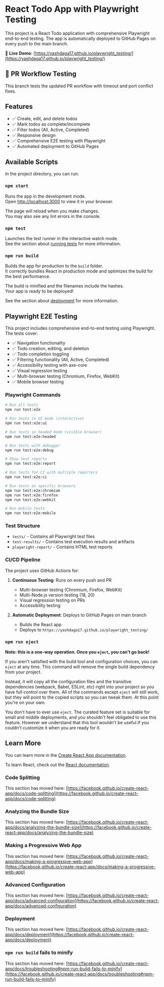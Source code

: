 # React Todo App with Playwright Testing

This project is a React Todo application with comprehensive Playwright end-to-end testing. The app is automatically deployed to GitHub Pages on every push to the main branch.

🚀 **Live Demo**: [https://yashdaga17.github.io/playwright_testing/](https://yashdaga17.github.io/playwright_testing/)

## 🧪 PR Workflow Testing

This branch tests the updated PR workflow with timeout and port conflict fixes.

## Features

- ✅ Create, edit, and delete todos
- ✅ Mark todos as complete/incomplete
- ✅ Filter todos (All, Active, Completed)
- ✅ Responsive design
- ✅ Comprehensive E2E testing with Playwright
- ✅ Automated deployment to GitHub Pages

## Available Scripts

In the project directory, you can run:

### `npm start`

Runs the app in the development mode.\
Open [http://localhost:3000](http://localhost:3000) to view it in your browser.

The page will reload when you make changes.\
You may also see any lint errors in the console.

### `npm test`

Launches the test runner in the interactive watch mode.\
See the section about [running tests](https://facebook.github.io/create-react-app/docs/running-tests) for more information.

### `npm run build`

Builds the app for production to the `build` folder.\
It correctly bundles React in production mode and optimizes the build for the best performance.

The build is minified and the filenames include the hashes.\
Your app is ready to be deployed!

See the section about [deployment](https://facebook.github.io/create-react-app/docs/deployment) for more information.

## Playwright E2E Testing

This project includes comprehensive end-to-end testing using Playwright. The tests cover:

- ✅ Navigation functionality
- ✅ Todo creation, editing, and deletion  
- ✅ Todo completion toggling
- ✅ Filtering functionality (All, Active, Completed)
- ✅ Accessibility testing with axe-core
- ✅ Visual regression testing
- ✅ Multi-browser testing (Chromium, Firefox, WebKit)
- ✅ Mobile browser testing

### Playwright Commands

```bash
# Run all tests
npm run test:e2e

# Run tests in UI mode (interactive)
npm run test:e2e:ui

# Run tests in headed mode (visible browser)
npm run test:e2e:headed

# Run tests with debugger
npm run test:e2e:debug

# Show test reports
npm run test:e2e:report

# Run tests for CI with multiple reporters
npm run test:e2e:ci

# Run tests on specific browsers
npm run test:e2e:chromium
npm run test:e2e:firefox
npm run test:e2e:webkit

# Run mobile tests
npm run test:e2e:mobile
```

### Test Structure

- `tests/` - Contains all Playwright test files
- `test-results/` - Contains test execution results and artifacts
- `playwright-report/` - Contains HTML test reports

### CI/CD Pipeline

The project uses GitHub Actions for:

1. **Continuous Testing**: Runs on every push and PR
   - Multi-browser testing (Chromium, Firefox, WebKit)  
   - Multi-Node.js version testing (18, 20)
   - Visual regression testing on PRs
   - Accessibility testing

2. **Automatic Deployment**: Deploys to GitHub Pages on main branch
   - Builds the React app
   - Deploys to `https://yashdaga17.github.io/playwright_testing/`

### `npm run eject`

**Note: this is a one-way operation. Once you `eject`, you can't go back!**

If you aren't satisfied with the build tool and configuration choices, you can `eject` at any time. This command will remove the single build dependency from your project.

Instead, it will copy all the configuration files and the transitive dependencies (webpack, Babel, ESLint, etc) right into your project so you have full control over them. All of the commands except `eject` will still work, but they will point to the copied scripts so you can tweak them. At this point you're on your own.

You don't have to ever use `eject`. The curated feature set is suitable for small and middle deployments, and you shouldn't feel obligated to use this feature. However we understand that this tool wouldn't be useful if you couldn't customize it when you are ready for it.

## Learn More

You can learn more in the [Create React App documentation](https://facebook.github.io/create-react-app/docs/getting-started).

To learn React, check out the [React documentation](https://reactjs.org/).

### Code Splitting

This section has moved here: [https://facebook.github.io/create-react-app/docs/code-splitting](https://facebook.github.io/create-react-app/docs/code-splitting)

### Analyzing the Bundle Size

This section has moved here: [https://facebook.github.io/create-react-app/docs/analyzing-the-bundle-size](https://facebook.github.io/create-react-app/docs/analyzing-the-bundle-size)

### Making a Progressive Web App

This section has moved here: [https://facebook.github.io/create-react-app/docs/making-a-progressive-web-app](https://facebook.github.io/create-react-app/docs/making-a-progressive-web-app)

### Advanced Configuration

This section has moved here: [https://facebook.github.io/create-react-app/docs/advanced-configuration](https://facebook.github.io/create-react-app/docs/advanced-configuration)

### Deployment

This section has moved here: [https://facebook.github.io/create-react-app/docs/deployment](https://facebook.github.io/create-react-app/docs/deployment)

### `npm run build` fails to minify

This section has moved here: [https://facebook.github.io/create-react-app/docs/troubleshooting#npm-run-build-fails-to-minify](https://facebook.github.io/create-react-app/docs/troubleshooting#npm-run-build-fails-to-minify)
